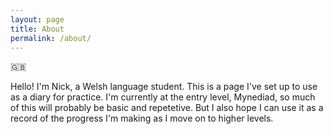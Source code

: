 ```yaml
---
layout: page
title: About
permalink: /about/
---
```


:gb:

Hello! I'm Nick, a Welsh language student. This is a page I've
set up to use as a diary for practice. I'm currently at the
entry level, Mynediad, so much of this will probably be basic
and repetetive. But I also hope I can use it as a record of the
progress I'm making as I move on to higher levels.
